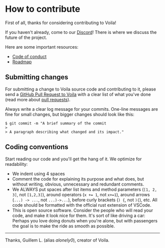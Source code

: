 # How to contribute

First of all, thanks for considering contributing to Voila!

If you haven't already, come to our [Discord](https://discord.gg/RhTpYGbnXU)! There is where we discuss the future of the project.

Here are some important resources:

- [Code of conduct](https://github.com/Alonely0/voila/blob/main/CODE_OF_CONDUCT.md)
- [Roadmap](https://github.com/Alonely0/voila/blob/main/ROADMAP.md)

## Submitting changes

For submitting a change to Voila source code and contributing to it, please send a [GitHub Pull Request to Voila](https://github.com/Alonely0/voila/pull/new/master) with a clear list of what you've done (read more about [pull requests](https://docs.github.com/en/github/collaborating-with-pull-requests/proposing-changes-to-your-work-with-pull-requests/about-pull-requests)).

Always write a clear log message for your commits. One-line messages are fine for small changes, but bigger changes should look like this:

    $ git commit -m "A brief summary of the commit
    > 
    > A paragraph describing what changed and its impact."

## Coding conventions

Start reading our code and you'll get the hang of it. We optimize for readability:

- We indent using 4 spaces
- Comment the code for explaining its purpose and what does, but without writing, obvious, unnecessary and redundant comments.
- We ALWAYS put spaces after list items and method parameters (`[1, 2, 3]`, not `[1,2,3]`), around operators (`x += 1`, not `x+=1`), around arrows (`...) -> ...`, not `...)->...`), before curly brackets (`) {`, not `){`), etc. All code should be formatted with the official rust extension of VSCode.
- This is open source software. Consider the people who will read your code, and make it look nice for them. It's sort of like driving a car: Perhaps you love doing donuts when you're alone, but with passengers the goal is to make the ride as smooth as possible.

---

Thanks,
Guillem L. (alias *alonely0*), creator of Voila.

